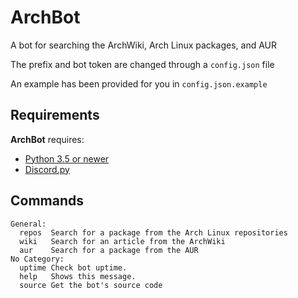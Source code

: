# ArchBot
A bot for searching the ArchWiki, Arch Linux packages, and AUR

The prefix and bot token are changed through a `config.json` file

An example has been provided for you in `config.json.example`

## Requirements
**ArchBot** requires:
- [Python 3.5 or newer](https://www.python.org/)
- [Discord.py](https://github.com/Rapptz/discord.py)

## Commands
```
General:
  repos  Search for a package from the Arch Linux repositories
  wiki   Search for an article from the ArchWiki
  aur    Search for a package from the AUR
No Category:
  uptime Check bot uptime.
  help   Shows this message.
  source Get the bot's source code
```
